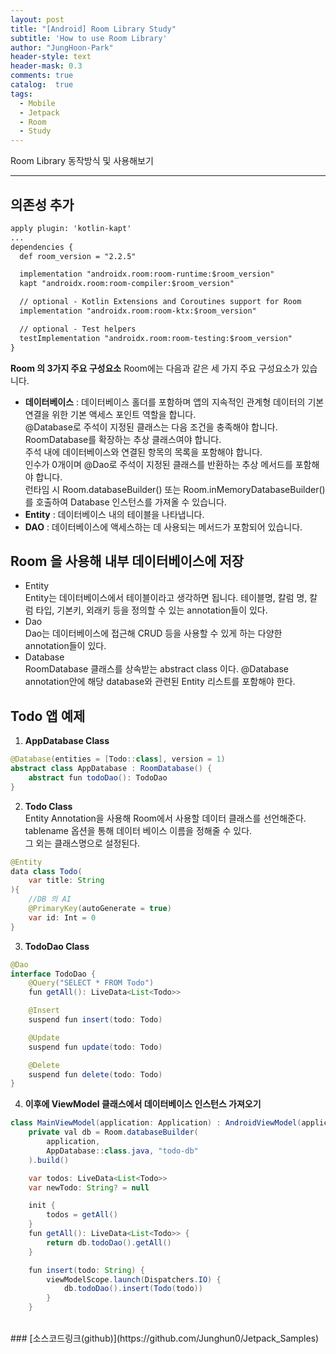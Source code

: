 ```yaml
---
layout: post
title: "[Android] Room Library Study"
subtitle: 'How to use Room Library'
author: "JungHoon-Park"
header-style: text
header-mask: 0.3
comments: true
catalog:  true
tags:
  - Mobile
  - Jetpack
  - Room
  - Study
---
```


Room Library 동작방식 및 사용해보기

---

## 의존성 추가

```xml
apply plugin: 'kotlin-kapt'
...
dependencies {
  def room_version = "2.2.5"

  implementation "androidx.room:room-runtime:$room_version"
  kapt "androidx.room:room-compiler:$room_version"

  // optional - Kotlin Extensions and Coroutines support for Room
  implementation "androidx.room:room-ktx:$room_version"

  // optional - Test helpers
  testImplementation "androidx.room:room-testing:$room_version"
}
```

**Room 의 3가지 주요 구성요소**
Room에는 다음과 같은 세 가지 주요 구성요소가 있습니다.

- **데이터베이스** : 데이터베이스 홀더를 포함하며 앱의 지속적인 관계형 데이터의 기본 연결을 위한 기본 액세스 포인트 역할을 합니다.<br/>
@Database로 주석이 지정된 클래스는 다음 조건을 충족해야 합니다.<br/>
RoomDatabase를 확장하는 추상 클래스여야 합니다.<br/>
주석 내에 데이터베이스와 연결된 항목의 목록을 포함해야 합니다.<br/>
인수가 0개이며 @Dao로 주석이 지정된 클래스를 반환하는 추상 메서드를 포함해야 합니다.<br/>
런타임 시 Room.databaseBuilder() 또는 Room.inMemoryDatabaseBuilder()를 호출하여 Database 인스턴스를 가져올 수 있습니다.<br/>
- **Entity** : 데이터베이스 내의 테이블을 나타냅니다.<br/>
- **DAO** : 데이터베이스에 액세스하는 데 사용되는 메서드가 포함되어 있습니다.

## Room 을 사용해 내부 데이터베이스에 저장
- Entity<br/>
Entity는 데이터베이스에서 테이블이라고 생각하면 됩니다.
테이블명, 칼럼 명, 칼럼 타입, 기본키, 외래키 등을 정의할 수 있는 annotation들이 있다.<br/>
- Dao<br/>
Dao는 데이터베이스에 접근해 CRUD 등을 사용할 수 있게 하는 다양한 annotation들이 있다.<br/>
- Database<br/>
RoomDatabase 클래스를 상속받는 abstract class 이다.
@Database annotation안에 해당 database와 관련된 Entity 리스트를 포함해야 한다.

## Todo 앱 예제

1. **AppDatabase Class**
```java
@Database(entities = [Todo::class], version = 1)
abstract class AppDatabase : RoomDatabase() {
    abstract fun todoDao(): TodoDao
}
```

2. **Todo Class**<br/>
Entity Annotation을 사용해 Room에서 사용할 데이터 클래스를 선언해준다.<br/>
tablename 옵션을 통해 데이터 베이스 이름을 정해줄 수 있다.<br/>
그 외는 클래스명으로 설정된다.
```java
@Entity
data class Todo(
    var title: String
){
    //DB 의 AI
    @PrimaryKey(autoGenerate = true)
    var id: Int = 0
}
```

3. **TodoDao Class**
```java
@Dao
interface TodoDao {
    @Query("SELECT * FROM Todo")
    fun getAll(): LiveData<List<Todo>>

    @Insert
    suspend fun insert(todo: Todo)

    @Update
    suspend fun update(todo: Todo)

    @Delete
    suspend fun delete(todo: Todo)
}
```

4. **이후에 ViewModel 클래스에서 데이터베이스 인스턴스 가져오기**
```java
class MainViewModel(application: Application) : AndroidViewModel(application) {
    private val db = Room.databaseBuilder(
        application,
        AppDatabase::class.java, "todo-db"
    ).build()

    var todos: LiveData<List<Todo>>
    var newTodo: String? = null

    init {
        todos = getAll()
    }
    fun getAll(): LiveData<List<Todo>> {
        return db.todoDao().getAll()
    }

    fun insert(todo: String) {
        viewModelScope.launch(Dispatchers.IO) {
            db.todoDao().insert(Todo(todo))
        }
    }
```
<br/>
### [소스코드링크(github)](https://github.com/Junghun0/Jetpack_Samples)
